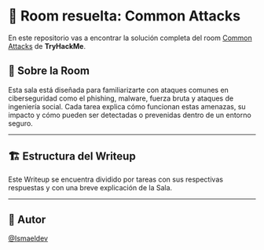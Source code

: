 # 🚪 Room resuelta: Common Attacks
En este repositorio vas a encontrar la solución completa del room [Common Attacks](https://tryhackme.com/room/commonattacks) de **TryHackMe**.

## 📝 Sobre la Room
Esta sala está diseñada para familiarizarte con ataques comunes en ciberseguridad como el phishing, malware, fuerza bruta y ataques de ingeniería social. Cada tarea explica cómo funcionan estas amenazas, su impacto y cómo pueden ser detectadas o prevenidas dentro de un entorno seguro.

---

## 🏗️ Estructura del Writeup
Este Writeup se encuentra dividido por tareas con sus respectivas respuestas y con una breve explicación de la Sala.

---

## 🥷 Autor
[@Ismaeldev](https://www.ismaeldev.com/)
